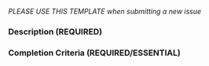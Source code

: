 <!--- 
Thanks for contributing your input! Instructions are in comments

comments are between <!--- and ---> 


_PLEASE USE THIS TEMPLATE when submitting a new issue_

<!--- (REQUIRED)
Title: Provide a general summary of your feature / question / issue in the title above. 
-->

<!---
Tags: please select one or more relevant tags
--->

### Description (REQUIRED)
<!--- 
Is there something you want to do? Is this a bug? Feature request? Discussion? 
  * Question: ask away!
  * New feature / analysis : 
  * Bug: what were you trying to do? What did you expect to happen? What happened? 
-->

<!--- 
### Details

USE CASES: "As an _state role_  I would like to _state what you wish to do_ "

How would this change help? (you, the project, the user community? 
How would it be used? 
      Are there any examples (existing software / utilities)? Please provide reproducible code snippets, links, screenshots, etc

--> 
### Completion Criteria (REQUIRED/ESSENTIAL)

<!--- How will we know when this is done?

Examples:

FOR A BUG:
* [ ] Now I can [topic of question / bug]

FOR A DISCUSSION:
* [ ] Discuss and develop requirements docs; create issues for next steps
for a new feature
* [ ] Create follow up epic / issues 


FOR A FEATURE REQUEST
* [ ] create algorithm
* [ ] write test
* [ ] add to pipeline
--->

